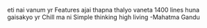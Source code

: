 eti nai vanum yr
Features ajai thapna thalyo vaneta 1400 lines huna gaisakyo yr
Chill ma ni
Simple thinking high living -Mahatma Gandu
